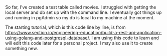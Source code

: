 So far, I've created a test table called movies. I struggled with getting the local server and db set up with the command line. I eventually got things up and running in pgAdmin so my db is local to my machine at the moment.

The starting tutorial, which is this code line by line, is from https://www.section.io/engineering-education/build-a-rest-api-application-using-golang-and-postgresql-database/. I am using this code to learn and will edit this code later for a personal project. I may also use it to create something new.